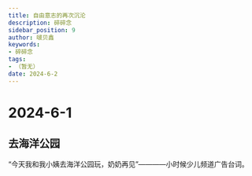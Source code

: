 ```yaml
---
title: 自由意志的再次沉沦
description: 碎碎念
sidebar_position: 9
author: 啵贝鑫
keywords:
- 碎碎念
tags: 
- （暂无）
date: 2024-6-2
---
```


# 2024-6-1

## 去海洋公园

“今天我和我小姨去海洋公园玩，奶奶再见”————小时候少儿频道广告台词。

<!--

今天是2024年6月1日我们去了成都的一个海洋公园过六一！事情的起因是那天她说她要过六一儿童节，我答应了她，然后后面在朋友圈看见又好友去过海洋公园，我觉得是个不错的去处。

接到她的时候她穿的短裤，上面是一件白色的露肩衣服，修长的腿，白皙的锁骨都好杀我，她今天的妆容是御姐风，上车之后我说：你好美啊今天，姐姐风诶。没想到她回答说：我把小裙子都试了，然后发现跟我的卷发不搭配，然后我本来打算画可爱一点的，可是我不会画。

我：本来是我带你去过六一的，现在好了，你是我小姨，我小姨带我去过六一了，嘿嘿~

< 在海洋公园的过程就不细说了，拍照、逛 >这里既然是我自己的博客，那我要记录一点特别的事：**亲亲。**

## Kiss Kiss

### 地下车库的Kiss

逛完时间才三点过，现在回去又有点早，但是又没有去的地方，反正车也停在地下车库的一个小角落车位的，我俩就干脆去地下车在车上坐着了。

“我要亲亲”

宝转过头来看了一下我，我很自觉地被她的嘴巴吸引了过去：啵~

< 我的天，真的好软好舒服，我是真的很喜欢亲亲 > 内心Be like

在车库的时候偶尔还是有人来开他们的车的，所以我们亲亲还是要注意一下人，我们这样嘴巴互相碰撞亲亲了几次之后，我是真的要忍不住的，我开始亲亲他的时候开始舔她的嘴唇：宝宝好舒服啊！说起这种感受真的很奇特，嘴巴亲亲之后就会又一种冲动想伸舌头，想去舔她，这是身体本能的反应吗？

这里发生了一个很害羞的事：有个车主，车在我们前面，车位，她要出来，她的保时捷，她跑过来敲我们车窗，说她技术不好怕倒车不出来。我：？？你没看见我在亲亲！，真的不礼貌，前面那么宽！！！！好尴尬！C！

在车里面差不多呆了一个小时吧，中间我们还选了一下照片，因为海洋馆里面拍了好多好多好多...的..照片。

### 夜晚车里面的Kiss

我宣布，这个是氛围感最好的时候，是我现在都深刻记住的，也是我现在想写下来记录的。

快到她家的时候我说：可以找个没人的地方亲亲吗~

那会是晚上十点，已经没有什么人在外面了，我们在之前接她的时候等她的一个小空地停下，摇上车窗，关闭电源，车里面黑黑的，但是也能看见彼此。

“没有人了诶，外面看不见里面”我小声的说

“昂~”

“亲亲”

我从驾驶位靠过去，她微微转过头。好像我的下意识的就伸出舌头舔她，当我缓过神我已经到她的小嘴里面了，微微的舔到了她的舌头，好小一只，暖暖的。其实我心跳已经有点快了。

“好舒服啊宝宝，要不你涂个口红嘛”

“为什么？”她有点故意地问。

“香香的，好吃~”我离她很近，看着她眼睛说。

她微微扭了一下头，示意我拿放在后座的包。拿过来之后我就看着她，她打开口红在她下嘴唇上涂了一个来回，涂上去的时候我就闻到香香的。图完之后她转过头看着我。

“我现在有点S属性大爆发诶”我轻声说。

“嗯？”

“我好喜欢亲亲你的时候掐着你脖子亲亲，那种你有点姐姐风的征服感”说完我握着她脖子的一半，亲了过去，好香好香！我天啊，心跳真的好快的，我吸着她的嘴，舔着。（好涩啊！）

“你不让我吃你的”

“什么？”我感觉她是故意问我，她也挺会的嗷！

“给我吃一下你的舌头”这个时候我已经跪在我主驾驶座位上的，就比她位置高一点，她微微抬头看我的。我左手掐着她脖子，右手扶着她后脑勺，这次啵啵的时候她就很听话，让我吃到了她的舌头，还是：小小的，软软的，我用嘴唇吸了吸。我喘得很急促，心跳很快吗，但是我感受得到她心跳也很快，就好像我能听见一般。（是错觉吗？

啵啵完之后我慢慢抬起头，我把头埋进她左边脖子里面，抬起一点头，凑着她耳边说：宝贝~啊啊啊~好香啊你，我舔了一下她耳朵。

“哎呀~好痒”

原始的冲动——舔舐，**我觉得亲亲和舔舐是表达爱意的最高身体接触。**

“哈哈！我发现你的痒痒肉了哦，你不是不怕痒吗？我发现你的小秘密喽！”

“哼！”

“你有没有我什么小秘密呢？”我故意问她，她说：没有。

“emmmm，那做为交换，我给你说一个我的小秘密,我给自己买过粉色的内内。”

“哦~这个还是正常的~”她还是很平静的回复。

我又啵啵了上去，像刚刚啵啵一样。我抬起一点头，我说：拉着手手。拉着之后我俩又深深地吻。

“你知道我为什么要拉着你吗？”

“干嘛”

“我怕我忍不住，我怕我手乱放”我老实巴交地说，她默不作声。

“我没有做梦吧，我们在谈恋爱诶”

“嗯~”

“ZX是我女朋友诶”

“嗯~”

“在亲亲诶”

“嗯~”

又嘴上了，我依旧是左手掐着她脖子，右手扶着她后脑勺，因为我说过，我要！要！摁！着！亲！我精神有点恍惚，我左手摸着她的肩，我真的感觉自己想忍不住摸摸了，我赶快把手放下去拉到她的手，她居然不拉我！！！我松开嘴说：你怎么不拉我，我忍不住了嗷宝宝，她：哼~我不管了，我把手放了上去。

“没有你说的那么小的嘛，还是很合适的啊”我说。因为之前她说她减肥，然后给减没有啦。

“有！”委屈巴巴地说，又伸手到自己左边，捏了捏。

“合适啦宝宝，挺好的，我很喜欢~”在我的审美里面，我不喜欢那种大大的吧。

“我感觉我以后应该会到你去买很多好看的Bra，我觉得那种好看的Bra真的很展示女性的美，就有一种难以说出来的感觉。”

“我也喜欢啊。”

“我说的是那种比如蕾丝的，各种各样的。”我强调着。

“我有啊，我现在就有啊”她骄傲地回答我。

！！！！我靠！！！啊啊啊那应该可好看了[痴儿笑脸]

不知不觉已经十一点了！我俩居然在车上呆了一个小时了！她妈妈给他打电话：你还不回来！简直不知道姓啥了是吧！她说在十多二十分钟就回来了。

“你要回去了吗？”我故意问她。

“我给她说的再过十多二十分钟哟”

我贴近她耳朵说：“咋啦？宝宝还没有亲够啊？”

“没有！”她害羞的把头转过去。

我左手伸过去捧着她脸，把她头转过来，看着她说：没有亲够那就再来亲亲嘛。

我摁着她又亲亲了....

-->




